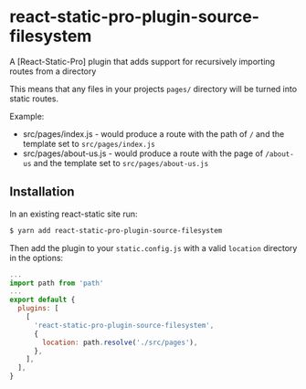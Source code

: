 # react-static-pro-plugin-source-filesystem

A [React-Static-Pro] plugin that adds support for recursively importing routes from a directory

This means that any files in your projects `pages/` directory will be turned into static routes.

Example: 
- src/pages/index.js - would produce a route with the path of `/` and the template set to `src/pages/index.js`
- src/pages/about-us.js - would produce a route with the page of `/about-us` and the template set to `src/pages/about-us.js`

## Installation

In an existing react-static site run:

```bash
$ yarn add react-static-pro-plugin-source-filesystem
```

Then add the plugin to your `static.config.js` with a valid `location` directory in the options:

```javascript
...
import path from 'path'
...
export default {
  plugins: [
    [
      'react-static-pro-plugin-source-filesystem',
      {
        location: path.resolve('./src/pages'),
      },
    ],
  ],
}
```
